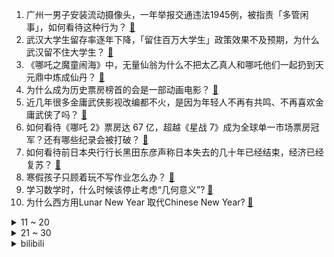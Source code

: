 1. 广州一男子安装流动摄像头，一年举报交通违法1945例，被指责「多管闲事」，如何看待这种行为？ [:link:](https://www.zhihu.com/question/11528722329)
2. 武汉大学生留存率逐年下降，「留住百万大学生」政策效果不及预期，为什么武汉留不住大学生？ [:link:](https://www.zhihu.com/question/11430521880)
3. 《哪吒之魔童闹海》中，无量仙翁为什么不把太乙真人和哪吒他们一起扔到天元鼎中炼成仙丹？ [:link:](https://www.zhihu.com/question/11208361733)
4. 为什么成为历史票房榜首的会是一部动画电影？ [:link:](https://www.zhihu.com/question/11448157018)
5. 近几年很多金庸武侠影视改编都不火，是因为年轻人不再有共鸣、不再喜欢金庸武侠了吗？ [:link:](https://www.zhihu.com/question/11425325399)
6. 如何看待《哪吒 2》票房达 67 亿，超越《星战 7》成为全球单一市场票房冠军？还有哪些纪录会被打破？ [:link:](https://www.zhihu.com/question/11564229113)
7. 如何看待前日本央行行长黑田东彦声称日本失去的几十年已经结束，经济已经复苏？ [:link:](https://www.zhihu.com/question/11507172834)
8. 寒假孩子只顾着玩不写作业怎么办？ [:link:](https://www.zhihu.com/question/9941871747)
9. 学习数学时，什么时候该停止考虑“几何意义”? [:link:](https://www.zhihu.com/question/764950880)
10. 为什么西方用Lunar New Year 取代Chinese New Year? [:link:](https://www.zhihu.com/question/11047706645)
<details>
<summary>11 ~ 20</summary>

11. 小行星或在 7 年内与地球相撞，联合国首次启动《行星安全协议》，撞击概率大吗？需要怎么应对？ [:link:](https://www.zhihu.com/question/11504893195)
12. 金价疯涨突破 860 元/克，有人跨城排队 1.5 小时买金，涨价怎么还抢着买？现在是入手的好时机吗？ [:link:](https://www.zhihu.com/question/11439167955)
13. 《哪吒之魔童闹海》无量仙翁的炼丹设定已然成为产业链，为什么不当做奖金扩大生产，反而要黑化？ [:link:](https://www.zhihu.com/question/11144474861)
14. 如何看待韩国棋院表示，农心杯和世界围棋最高棋士战将如期举行？ [:link:](https://www.zhihu.com/question/11540018777)
15. 导演饺子、郭帆均在电影制作时找过海外团队，效果不及预期后由国内制作公司完成，这对国产电影有哪些启示？ [:link:](https://www.zhihu.com/question/11431618323)
16. 《哪吒 2》将于 2 月 14 日北美上映，海外票房可能多少？外国观众能看懂故事情节吗？ [:link:](https://www.zhihu.com/question/11502569565)
17. 千里迢迢回老家过年，热热闹闹五六天，回城时看着孤独留下的老人，你是怎样的心情？ [:link:](https://www.zhihu.com/question/11263333799)
18. 特朗普称「巴以冲突结束后，加沙地带将被以色列转交给美国」，可能性有多大？加沙地带会有哪些变化？ [:link:](https://www.zhihu.com/question/11462700540)
19. 国产手机APP为什么越来越臃肿？ [:link:](https://www.zhihu.com/question/11380637888)
20. 第九届亚冬会在哈尔滨开幕，开幕式上有哪些亮点？ [:link:](https://www.zhihu.com/question/11501614595)
</details>
<details>
<summary>21 ~ 30</summary>

21. 明明人也是动物，为何人死后会很快发臭，而猪肉羊肉不会那么快？ [:link:](https://www.zhihu.com/question/11283823014)
22. 2 月 7 日沪指重回 3300 点，超 4200 股上涨，两市成交额近 2 万亿，如何看待市场行情？ [:link:](https://www.zhihu.com/question/11502489443)
23. 既然所有的物质都将更新，人体细胞也都会更新，那记忆是如何留存的呢？ [:link:](https://www.zhihu.com/question/10270688049)
24. 如何看待小米公司退出UFCS(终端快充行业协会)？ [:link:](https://www.zhihu.com/question/11483419102)
25. 为啥丰川祥子退出CRYCHIC，又要创立Ave Mujica啊？ [:link:](https://www.zhihu.com/question/4229028404)
26. 前后楼怎么共享宽带? [:link:](https://www.zhihu.com/question/6675233083)
27. 寒假期间，怎样控制好孩子「娱乐时间」和「学习时间」的平衡？ [:link:](https://www.zhihu.com/question/9611493824)
28. 哪吒为啥走路总插兜？哪吒插兜想要表达什么呢？ [:link:](https://www.zhihu.com/question/11400950457)
29. 嬴政到底是不是吕不韦的儿子？ [:link:](https://www.zhihu.com/question/267361242)
30. 已工作但是还没有结婚需要给晚辈发红包吗？ [:link:](https://www.zhihu.com/question/11031816428)
</details><details>
<summary>bilibili</summary>

</details>